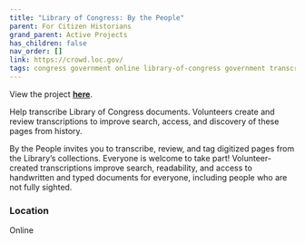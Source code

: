 ```yaml
---
title: "Library of Congress: By the People"
parent: For Citizen Historians
grand_parent: Active Projects
has_children: false
nav_order: []
link: https://crowd.loc.gov/
tags: congress government online library-of-congress government transcription tagging reviewing history-projects
---
```


View the project [**here**](https://crowd.loc.gov/).

Help transcribe Library of Congress documents. Volunteers create and review transcriptions to improve search, access, and discovery of these pages from history.

By the People invites you to transcribe, review, and tag digitized pages from the Library’s collections. Everyone is welcome to take part! Volunteer-created transcriptions improve search, readability, and access to handwritten and typed documents for everyone, including people who are not fully sighted.

### Location
Online
